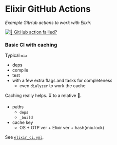 <!-- from Github action ${.github/workflows/}elixir_ci.yml -->
[elixir_ci]: https://github.com/nurturenature/elixir_actions/actions/workflows/elixir_ci.yml
[elixir_ci-img]: https://github.com/nurturenature/elixir_actions/actions/workflows/elixir_ci.yml/badge.svg

# Elixir GitHub Actions
*Example GitHub actions to work with Elixir.*

[![🤔 GitHub action failied?][elixir_ci-img]][elixir_ci]

### Basic CI with caching

Typical `mix`
- deps
- compile
- test
- with a few extra flags and tasks for completeness
  - even `dialyzer` to work the cache

Caching really helps. ⏳ to a relative 🚀.
- paths
  - `deps`
  - `_build`
- cache key
  - OS + OTP ver + Elixir ver + hash(mix.lock)
 
See [`elixir_ci.yml`](.githib/workflows/elixir_ci.yml).
